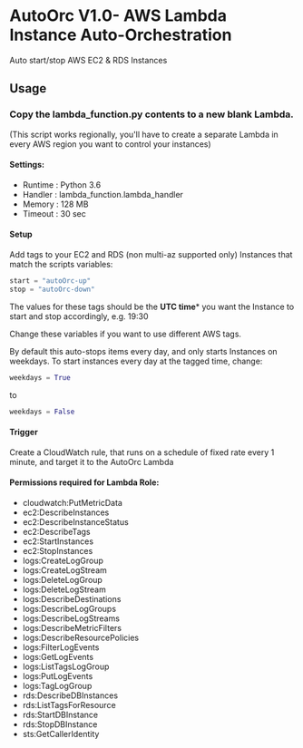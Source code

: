 # AutoOrc V1.0- AWS Lambda Instance Auto-Orchestration
Auto start/stop AWS EC2 &amp; RDS Instances

## Usage
### Copy the lambda_function.py contents to a new blank Lambda.
(This script works regionally, you'll have to create a separate Lambda in every AWS region you want to control your instances)
#### Settings:
* Runtime : Python 3.6
* Handler : lambda_function.lambda_handler
* Memory : 128 MB
* Timeout : 30 sec

#### Setup


Add tags to your EC2 and RDS (non multi-az supported only) Instances that match the scripts variables:
```python
start = "autoOrc-up"
stop = "autoOrc-down"
```
The values for these tags should be the **UTC time*** you want the Instance to start and stop accordingly, e.g. 19:30

Change these variables if you want to use different AWS tags.

By default this auto-stops items every day, and only starts Instances on weekdays. To start instances every day at the tagged time, change:
```python
weekdays = True
```
to
```python
weekdays = False
```

#### Trigger
Create a CloudWatch rule, that runs on a schedule of fixed rate every 1 minute, and target it to the AutoOrc Lambda

#### Permissions required for Lambda Role:
* cloudwatch:PutMetricData
* ec2:DescribeInstances
* ec2:DescribeInstanceStatus
* ec2:DescribeTags
* ec2:StartInstances
* ec2:StopInstances
* logs:CreateLogGroup
* logs:CreateLogStream
* logs:DeleteLogGroup
* logs:DeleteLogStream
* logs:DescribeDestinations
* logs:DescribeLogGroups
* logs:DescribeLogStreams
* logs:DescribeMetricFilters
* logs:DescribeResourcePolicies
* logs:FilterLogEvents
* logs:GetLogEvents
* logs:ListTagsLogGroup
* logs:PutLogEvents
* logs:TagLogGroup
* rds:DescribeDBInstances
* rds:ListTagsForResource
* rds:StartDBInstance
* rds:StopDBInstance
* sts:GetCallerIdentity

